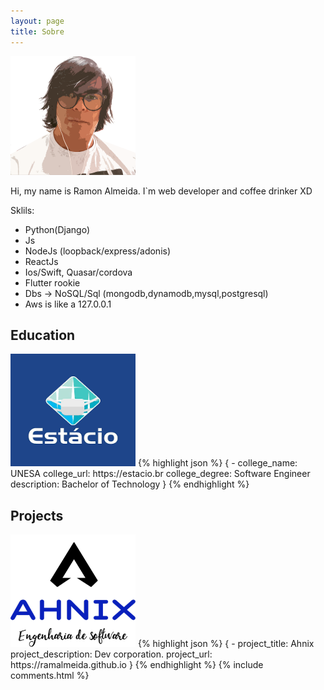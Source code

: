 ```yaml
---
layout: page
title: Sobre 
---
```



<img src="/images/profile.png" style="width: 200px; height: 190px;">

<br>
<p>Hi, my name is Ramon Almeida. I`m web developer and coffee drinker XD</p>
<p>Sklils:</p>
<ul>
<li>Python(Django)</li> 
<li>Js</li>
<li>NodeJs (loopback/express/adonis)</li>
<li>ReactJs</li>
<li>Ios/Swift, Quasar/cordova</li>
<li>Flutter rookie</li>
<li>Dbs -> NoSQL/Sql (mongodb,dynamodb,mysql,postgresql)</li>
<li>Aws is like a 127.0.0.1 </li>
</ul>

## Education
 <img src="/images/estacio.png" style="width: 200px; height: 180px;">
{% highlight json %}
                {
              - college_name: UNESA
                college_url: https://estacio.br
                college_degree: Software Engineer
                description: Bachelor of Technology
                }
                {% endhighlight %}

## Projects
 <img src="/images/ahnix.png" style="width: 200px; height: 180px;">
{% highlight json %}
            {
              - project_title: Ahnix
                project_description:  Dev corporation.
                project_url: https://ramalmeida.github.io
            }
                {% endhighlight %}
{% include comments.html %}

